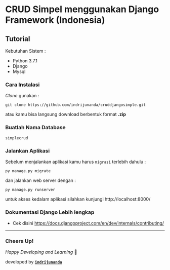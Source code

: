 # CRUD Simpel menggunakan Django Framework (Indonesia)

## Tutorial

Kebutuhan Sistem :

- Python 3.7.1
- Django 
- Mysql

### Cara Instalasi


*Clone* gunakan :

```
git clone https://github.com/indrijunanda/cruddjangosimple.git
```

atau kamu bisa langsung download berbentuk format **.zip**

### Buatlah Nama Database 

```
simplecrud
```

### Jalankan Aplikasi 

Sebelum menjalankan aplikasi kamu harus `migrasi` terlebih dahulu :

```
py manage.py migrate
```

dan jalankan web server dengan : 
```
py manage.py runserver
```

untuk akses kedalam aplikasi silahkan kunjungi http://localhost:8000/ 

### Dokumentasi Django Lebih lengkap
- Cek disini https://docs.djangoproject.com/en/dev/internals/contributing/


-------------------

### Cheers Up!

*Happy Developing and Learning* 💪



developed by **[`indrijunanda`](https://indrijunanda.gitlab.io/)**